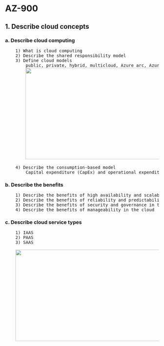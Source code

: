 # AZ-900

## 1. Describe cloud concepts
### a. Describe cloud computing
<pre>
	1) What is cloud computing
	2) Describe the shared responsibility model
	3) Define cloud models
		public, private, hybrid, multicloud, Azure arc, Azure VMWare
    	<img src="https://github.com/maha-prathamesh/Certification/blob/main/AZ-900/Module%201%20-%20Describe%20cloud%20concepts/images/Define%20cloud%20models.JPG" width="500" height="300">
    
	4) Describe the consumption-based model
		Capital expenditure (CapEx) and operational expenditure (OpEx)
</pre>

### b. Describe the benefits
<pre>
	1) Describe the benefits of high availability and scalability in the cloud
	2) Describe the benefits of reliability and predictability[Cost and Performance] in the cloud (SLA)
	3) Describe the benefits of security and governance in the cloud
	4) Describe the benefits of manageability in the cloud
</pre>

### c. Describe cloud service types
<pre>
	1) IAAS
	2) PAAS
	3) SAAS
  
  	<img src="https://github.com/maha-prathamesh/Certification/blob/main/AZ-900/Module%201%20-%20Describe%20cloud%20concepts/images/Describe%20the%20shared%20responsibility%20model.JPG" width="500" height="300">
  
</pre>
